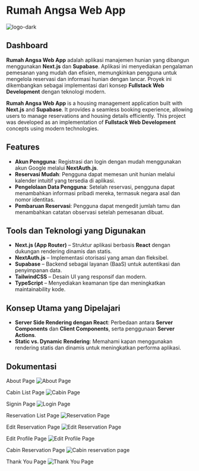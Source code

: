 # Rumah Angsa Web App
![logo-dark](https://github.com/user-attachments/assets/2019251d-20cc-446e-bec8-bbfb3a77ea95)


## Dashboard
**Rumah Angsa Web App** adalah aplikasi manajemen hunian yang dibangun menggunakan **Next.js** dan **Supabase**. Aplikasi ini menyediakan pengalaman pemesanan yang mudah dan efisien, memungkinkan pengguna untuk mengelola reservasi dan informasi hunian dengan lancar. Proyek ini dikembangkan sebagai implementasi dari konsep **Fullstack Web Development** dengan teknologi modern.

**Rumah Angsa Web App** is a housing management application built with **Next.js** and **Supabase**. It provides a seamless booking experience, allowing users to manage reservations and housing details efficiently. This project was developed as an implementation of **Fullstack Web Development** concepts using modern technologies.


## Features
- **Akun Pengguna**: Registrasi dan login dengan mudah menggunakan akun Google melalui **NextAuth.js**.
- **Reservasi Mudah**: Pengguna dapat memesan unit hunian melalui kalender intuitif yang tersedia di aplikasi.
- **Pengelolaan Data Pengguna**: Setelah reservasi, pengguna dapat menambahkan informasi pribadi mereka, termasuk negara asal dan nomor identitas.
- **Pembaruan Reservasi**: Pengguna dapat mengedit jumlah tamu dan menambahkan catatan observasi setelah pemesanan dibuat.

## Tools dan Teknologi yang Digunakan
- **Next.js (App Router)** – Struktur aplikasi berbasis **React** dengan dukungan rendering dinamis dan statis.
- **NextAuth.js** – Implementasi otorisasi yang aman dan fleksibel.
- **Supabase** – Backend sebagai layanan (BaaS) untuk autentikasi dan penyimpanan data.
- **TailwindCSS** – Desain UI yang responsif dan modern.
- **TypeScript** – Menyediakan keamanan tipe dan meningkatkan maintainability kode.

## Konsep Utama yang Dipelajari
- **Server Side Rendering dengan React**: Perbedaan antara **Server Components** dan **Client Components**, serta penggunaan **Server Actions**.
- **Static vs. Dynamic Rendering**: Memahami kapan menggunakan rendering statis dan dinamis untuk meningkatkan performa aplikasi.

## Dokumentasi
About Page
![About Page](https://github.com/user-attachments/assets/52aa7f37-177d-4117-bb76-ddca3136c73b)

Cabin List Page
![Cabin Page](https://github.com/user-attachments/assets/7080036b-8b56-49de-abc7-0c0a70a81bed)

Signin Page
![Login Page](https://github.com/user-attachments/assets/01d79b47-702c-40ac-8547-966a7d6d5c91)

Reservation List Page
![Reservation Page](https://github.com/user-attachments/assets/72ba5822-467d-4b1a-8e19-4bbce5f006a2)

Edit Reservation Page
![Edit Reservation Page](https://github.com/user-attachments/assets/02c2ac71-3ef6-40d1-bba3-47c1a3c168be)

Edit Profile Page
![Edit Profile Page](https://github.com/user-attachments/assets/182f2cee-52b9-4cad-88b4-84cc2aca66ec)

Cabin Reservation Page
![Cabin reservation page](https://github.com/user-attachments/assets/c8c8f536-7f30-47ed-b75e-05bc90439a1a)

Thank You Page
![Thank You Page](https://github.com/user-attachments/assets/eb2d9f31-8452-476b-bfe8-fc06438cc79a)


